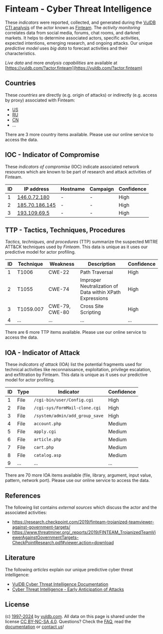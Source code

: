 # Finteam - Cyber Threat Intelligence

These _indicators_ were reported, collected, and generated during the [VulDB CTI analysis](https://vuldb.com/?kb.cti) of the actor known as [Finteam](https://vuldb.com/?actor.finteam). The _activity monitoring_ correlates data from social media, forums, chat rooms, and darknet markets. It helps to determine associated actors, specific activities, expected intentions, emerging research, and ongoing attacks. Our unique _predictive model_ uses _big data_ to forecast activities and their characteristics.

_Live data_ and more _analysis capabilities_ are available at [https://vuldb.com/?actor.finteam](https://vuldb.com/?actor.finteam)

## Countries

These _countries_ are directly (e.g. origin of attacks) or indirectly (e.g. access by proxy) associated with Finteam:

* [US](https://vuldb.com/?country.us)
* [RU](https://vuldb.com/?country.ru)
* [CN](https://vuldb.com/?country.cn)
* ...

There are 3 more country items available. Please use our online service to access the data.

## IOC - Indicator of Compromise

These _indicators of compromise_ (IOC) indicate associated network resources which are known to be part of research and attack activities of Finteam.

ID | IP address | Hostname | Campaign | Confidence
-- | ---------- | -------- | -------- | ----------
1 | [146.0.72.180](https://vuldb.com/?ip.146.0.72.180) | - | - | High
2 | [185.70.186.145](https://vuldb.com/?ip.185.70.186.145) | - | - | High
3 | [193.109.69.5](https://vuldb.com/?ip.193.109.69.5) | - | - | High

## TTP - Tactics, Techniques, Procedures

_Tactics, techniques, and procedures_ (TTP) summarize the suspected MITRE ATT&CK techniques used by _Finteam_. This data is unique as it uses our predictive model for actor profiling.

ID | Technique | Weakness | Description | Confidence
-- | --------- | -------- | ----------- | ----------
1 | T1006 | CWE-22 | Path Traversal | High
2 | T1055 | CWE-74 | Improper Neutralization of Data within XPath Expressions | High
3 | T1059.007 | CWE-79, CWE-80 | Cross Site Scripting | High
4 | ... | ... | ... | ...

There are 6 more TTP items available. Please use our online service to access the data.

## IOA - Indicator of Attack

These _indicators of attack_ (IOA) list the potential fragments used for technical activities like reconnaissance, exploitation, privilege escalation, and exfiltration by Finteam. This data is unique as it uses our predictive model for actor profiling.

ID | Type | Indicator | Confidence
-- | ---- | --------- | ----------
1 | File | `/cgi-bin/user/Config.cgi` | High
2 | File | `/cgi-sys/FormMail-clone.cgi` | High
3 | File | `/system/admin/add_group_save` | High
4 | File | `account.php` | Medium
5 | File | `apply.cgi` | Medium
6 | File | `article.php` | Medium
7 | File | `cart.php` | Medium
8 | File | `catalog.asp` | Medium
9 | ... | ... | ...

There are 70 more IOA items available (file, library, argument, input value, pattern, network port). Please use our online service to access the data.

## References

The following list contains _external sources_ which discuss the actor and the associated activities:

* https://research.checkpoint.com/2019/finteam-trojanized-teamviewer-against-government-targets/
* https://www.threatminer.org/_reports/2019/FINTEAM_TrojanizedTeamViewerAgainstGovernmentTargets-CheckPointResearch.pdf#viewer.action=download

## Literature

The following _articles_ explain our unique predictive cyber threat intelligence:

* [VulDB Cyber Threat Intelligence Documentation](https://vuldb.com/?kb.cti)
* [Cyber Threat Intelligence - Early Anticipation of Attacks](https://www.scip.ch/en/?labs.20201022)

## License

(c) [1997-2024](https://vuldb.com/?kb.changelog) by [vuldb.com](https://vuldb.com/?kb.about). All data on this page is shared under the license [CC BY-NC-SA 4.0](https://creativecommons.org/licenses/by-nc-sa/4.0/). Questions? Check the [FAQ](https://vuldb.com/?kb.faq), read the [documentation](https://vuldb.com/?kb) or [contact us](https://vuldb.com/?contact)!

